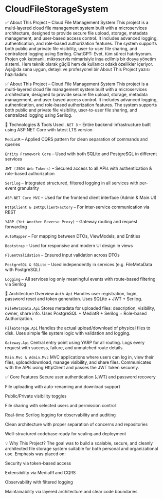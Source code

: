 # CloudFileStorageSystem
✅ About This Project – Cloud File Management System
This project is a multi-layered cloud file management system built with a microservices architecture, designed to provide secure file upload, storage, metadata management, and user-based access control. It includes advanced logging, authentication, and role-based authorization features. The system supports both public and private file visibility, user-to-user file sharing, and centralized logging using Serilog.
ChatGPT:
Evet, tüm süreci hatırlıyorum. Projen çok katmanlı, mikroservis mimarisiyle inşa edilmiş bir dosya yönetim sistemi. Hem teknik olarak güçlü hem de kullanıcı odaklı özellikler içeriyor. Aşağıda sana uygun, detaylı ve profesyonel bir About This Project yazısı hazırladım:

✅ About This Project – Cloud File Management System
This project is a multi-layered cloud file management system built with a microservices architecture, designed to provide secure file upload, storage, metadata management, and user-based access control. It includes advanced logging, authentication, and role-based authorization features. The system supports both public and private file visibility, user-to-user file sharing, and centralized logging using Serilog.

🔧 Technologies & Tools Used
`.NET 8` – Entire backend infrastructure built using ASP.NET Core with latest LTS version

`MediatR` – Applied CQRS pattern for clean separation of commands and queries

`Entity Framework Core` – Used with both SQLite and PostgreSQL in different services

`JWT (JSON Web Tokens)` – Secured access to all APIs with authentication & role-based authorization

`Serilog` – Integrated structured, filtered logging in all services with per-event granularity

`ASP.NET Core MVC` – Used for the frontend client interface (Admin & Main UI)

`HttpClient & IHttpClientFactory` – For inter-service communication via REST

`YARP (Yet Another Reverse Proxy)` – Gateway routing and request forwarding

`AutoMapper` – For mapping between DTOs, ViewModels, and Entities

`Bootstrap` – Used for responsive and modern UI design in views

`FluentValidation` – Ensured input validation across DTOs

`PostgreSQL & SQLite` – Used independently in services (e.g. FileMetaData with PostgreSQL)

`Logging` – All services log only meaningful events with route-based filtering via Serilog

🧩 Architecture Overview
`Auth.Api`
Handles user registration, login, password reset and token generation.
Uses SQLite + JWT + Serilog.

`FileMetaData.Api`
Stores metadata for uploaded files: description, visibility, owner, share info.
Uses PostgreSQL + MediatR + Serilog + Role-based Authorization.

`FileStorage.Api`
Handles the actual upload/download of physical files to disk.
Uses simple file system logic with validation and logging.

`Gateway.Api`
Central entry point using YARP for all routing.
Logs every request with success, failure, and unmatched route details.

`Main.Mvc & Admin.Mvc`
MVC applications where users can log in, view their files, upload/download, manage visibility, and share files.
Communicates with the APIs using HttpClient and passes the JWT token securely.

✅ Core Features
Secure user authentication (JWT) and password recovery

File uploading with auto-renaming and download support

Public/Private visibility toggles

File sharing with selected users and permission control

Real-time Serilog logging for observability and auditing

Clean architecture with proper separation of concerns and repositories

Well-structured codebase ready for scaling and deployment

💡 Why This Project?
The goal was to build a scalable, secure, and cleanly architected file storage system suitable for both personal and organizational use. Emphasis was placed on:

Security via token-based access

Extensibility via MediatR and CQRS

Observability with filtered logging

Maintainability via layered architecture and clear code boundaries

